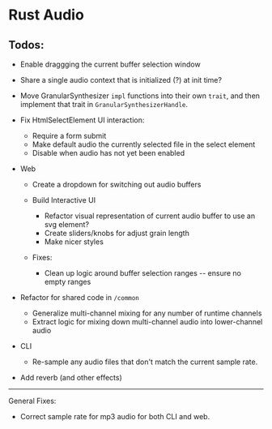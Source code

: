 # Rust Audio

## Todos:
- Enable draggging the current buffer selection window
- Share a single audio context that is initialized (?) at init time?
- Move GranularSynthesizer `impl` functions into their own `trait`, and then
    implement that trait in `GranularSynthesizerHandle`.
- Fix HtmlSelectElement UI interaction:
    - Require a form submit
    - Make default audio the currently selected file in the select element
    - Disable when audio has not yet been enabled

- Web
   - Create a dropdown for switching out audio buffers

    - Build Interactive UI
        - Refactor visual representation of current audio buffer to use an svg <path /> element?
        - Create sliders/knobs for adjust grain length
        - Make nicer styles
    - Fixes:
        - Clean up logic around buffer selection ranges -- ensure no empty ranges


- Refactor for shared code in `/common`
    - Generalize multi-channel mixing for any number of runtime channels
    - Extract logic for mixing down multi-channel audio into lower-channel audio

- CLI
    - Re-sample any audio files that don't match the current sample rate.

- Add reverb (and other effects)


--------------------------

General Fixes:

 - Correct sample rate for mp3 audio for both CLI and web.